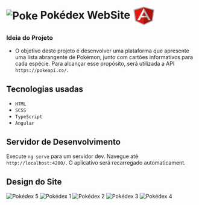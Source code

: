 
<div className="Pokedex">
  <h1>
    <img align="center" alt="Poke" height="50" width="60" src="https://user-images.githubusercontent.com/89430801/213887234-e2152668-1001-4dc8-b5ef-52a83d664968.svg"/>
    Pokédex WebSite
    <img align="center" alt="angularjs" height="50" width="60" src="https://github.com/devicons/devicon/blob/master/icons/angularjs/angularjs-original.svg"/>
  </h1>
</div>
 
### Ideia do Projeto 
- O objetivo deste projeto é desenvolver uma plataforma que apresente uma lista abrangente de Pokémon, junto com cartões informativos para cada espécie. Para alcançar esse propósito, será utilizada a API `https://pokeapi.co/`.

## Tecnologias usadas
- `HTML`
- `SCSS`
- `TypeScript`
- `Angular`

## Servidor de Desenvolvimento
Execute `ng serve` para um servidor dev. Navegue até `http://localhost:4200/`. O aplicativo será recarregado automaticament.

## Design do Site

![Pokédex 5](https://user-images.githubusercontent.com/89430801/216485292-419bb69a-a9db-4f63-8052-50f02b8237c8.svg)
![Pokédex 1](https://user-images.githubusercontent.com/89430801/216485274-d72c44eb-4f5c-423e-93c3-f2c149788fbb.svg)
![Pokédex 2](https://user-images.githubusercontent.com/89430801/216486497-ffa96593-7386-4cdb-98ba-f0bbcc0a3ba2.svg)
![Pokédex 3](https://user-images.githubusercontent.com/89430801/216485284-ddee1296-d079-4031-9fa9-3adde375a6ae.svg)
![Pokédex 4](https://user-images.githubusercontent.com/89430801/214362653-3f55cedd-db58-4a35-8c15-77a45aeee7a8.svg)

